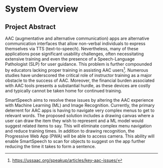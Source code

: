 # System Overview  
  
## Project Abstract  
  
AAC (augmentative and alternative communication) apps are alternative communication interfaces that allow non-verbal individuals to express themselves via TTS (text-to-speech). Nevertheless, many of these applications pose significant usability challenges, often necessitating extensive training and even the presence of a Speech-Language Pathologist (SLP) for user guidance. This problem is further compounded by educators lacking proper training in assisting AAC users[^1]. Numerous studies have underscored the critical role of instructor training as a major obstacle to the success of AAC. Moreover, the financial burden associated with AAC tools presents a substantial hurdle, as these devices are costly and typically cannot be taken home for continued training.  
  
SmartSpeech aims to resolve these issues by altering the AAC experience with Machine Learning (ML) and Image Recognition. Currently, the primary deterrent for AAC apps is having to navigate very complex menus to get to relevant words. The proposed solution includes a drawing canvas where a user can draw the item they wish to represent and a ML model would suggest related items to say. This will eliminate complex menu navigation and reduce training times. In addition to drawing recognition, the Progressive Web App (PWA) will be able to access camera. This ability will enable SmartSpeech to scan for objects to suggest on the app further reducing the time it takes to form a sentence.  
  
[^1]: https://ussaac.org/speakup/articles/key-aac-issues/